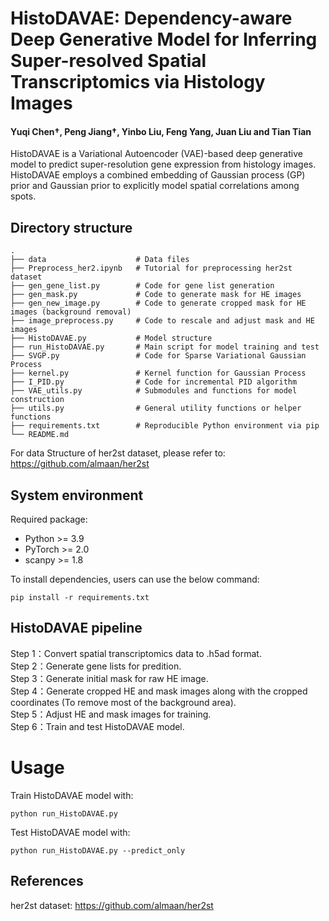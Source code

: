 # HistoDAVAE: Dependency-aware Deep Generative Model for Inferring Super-resolved Spatial Transcriptomics via Histology Images
#### Yuqi Chen†, Peng Jiang†, Yinbo Liu, Feng Yang, Juan Liu and Tian Tian
HistoDAVAE is a Variational Autoencoder (VAE)-based deep generative model to predict super-resolution gene expression from histology images. HistoDAVAE employs a combined embedding of Gaussian process (GP) prior and Gaussian prior to explicitly model spatial correlations among spots. 

## Directory structure

```
.
├── data                    # Data files
├── Preprocess_her2.ipynb   # Tutorial for preprocessing her2st dataset
├── gen_gene_list.py        # Code for gene list generation 
├── gen_mask.py             # Code to generate mask for HE images
├── gen_new_image.py        # Code to generate cropped mask for HE images (background removal)
├── image_preprocess.py     # Code to rescale and adjust mask and HE images
├── HistoDAVAE.py           # Model structure
├── run_HistoDAVAE.py       # Main script for model training and test
├── SVGP.py                 # Code for Sparse Variational Gaussian Process
├── kernel.py               # Kernel function for Gaussian Process
├── I_PID.py                # Code for incremental PID algorithm
├── VAE_utils.py            # Submodules and functions for model construction
├── utils.py                # General utility functions or helper functions
├── requirements.txt        # Reproducible Python environment via pip
└── README.md
```
For data Structure of her2st dataset, please refer to: https://github.com/almaan/her2st

## System environment
Required package:
- Python >= 3.9
- PyTorch >= 2.0
- scanpy >= 1.8

To install dependencies, users can use the below command:

```
pip install -r requirements.txt
```

## HistoDAVAE pipeline
Step 1：Convert spatial transcriptomics data to .h5ad format.  
Step 2：Generate gene lists for predition.  
Step 3：Generate initial mask for raw HE image.  
Step 4：Generate cropped HE and mask images along with the cropped coordinates (To remove most of the background area).  
Step 5：Adjust HE and mask images for training.  
Step 6：Train and test HistoDAVAE model.  


# Usage

Train HistoDAVAE model with:
```
python run_HistoDAVAE.py 
```

Test HistoDAVAE model with:
```
python run_HistoDAVAE.py --predict_only 
```

## References
her2st dataset: https://github.com/almaan/her2st

